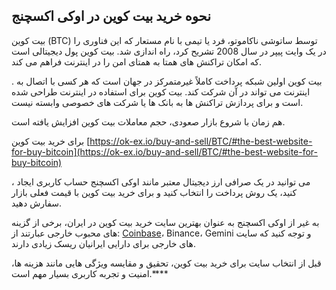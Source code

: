 

## نحوه خرید بیت کوین در اوکی اکسچنج

بیت کوین (BTC) توسط ساتوشی ناکاموتو، فرد یا تیمی با نام مستعار که این فناوری را در یک وایت پیپر در سال 2008 تشریح کرد، راه اندازی شد. بیت کوین پول دیجیتالی است که امکان تراکنش های همتا به همتای امن را در اینترنت فراهم می کند.

. بیت کوین اولین شبکه پرداخت کاملاً غیرمتمرکز در جهان است که هر کسی با اتصال به اینترنت می تواند در آن شرکت کند. بیت کوین برای استفاده در اینترنت طراحی شده است و برای پردازش تراکنش ها به بانک ها یا شرکت های خصوصی وابسته نیست.

هم زمان با شروع بازار صعودی، حجم معاملات بیت کوین افزایش یافته است.

برای خرید بیت کوین [https://ok-ex.io/buy-and-sell/BTC/#the-best-website-for-buy-bitcoin](https://ok-ex.io/buy-and-sell/BTC/#the-best-website-for-buy-bitcoin)

، می توانید در یک صرافی ارز دیجیتال معتبر مانند اوکی اکسچنج حساب کاربری ایجاد کنید، یک روش پرداخت را انتخاب کنید و برای خرید بیت کوین با قیمت فعلی بازار سفارش دهید.

به غیر از اوکی اکسچنج به عنوان بهترین سایت خرید بیت کوین در ایران، برخی از گزینه های محبوب خارجی عبارتند از: [Coinbase](https://status.coinbase.com/)، Binance، Gemini و توجه کنید که سایت های خارجی برای دارایی ایرانیان ریسک زیادی دارند.

قبل از انتخاب سایت برای خرید بیت کوین، تحقیق و مقایسه ویژگی هایی مانند هزینه ها، امنیت و تجربه کاربری بسیار مهم است.****
